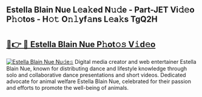 ## Estella Blain Nue L𝚎a𝚔ed N𝚞𝚍e - Part-JET Vi𝚍𝚎o P𝚑𝚘tos - H𝚘𝚝 O𝚗𝚕yf𝚊ns L𝚎a𝚔s TgQ2H

# <h2><a href="http://kfeerb8.oniu.top/?m=Estella+Blain+Nue">🔗👉 🔴 Estella Blain Nue P𝚑ot𝚘𝚜 V𝚒d𝚎o</a></h2>

[![Estella Blain Nue Nu𝚍e𝚜](https://i.imgur.com/0qMVB7G.gif)](http://kfeerb8.oniu.top/?m=Estella+Blain+Nue)
Digital media creator and web entertainer Estella Blain Nue, known for distributing dance and lifestyle knowledge through solo and collaborative dance presentations and short videos. Dedicated advocate for animal welfare Estella Blain Nue, celebrated for their passion and efforts to promote the well-being of animals.  
